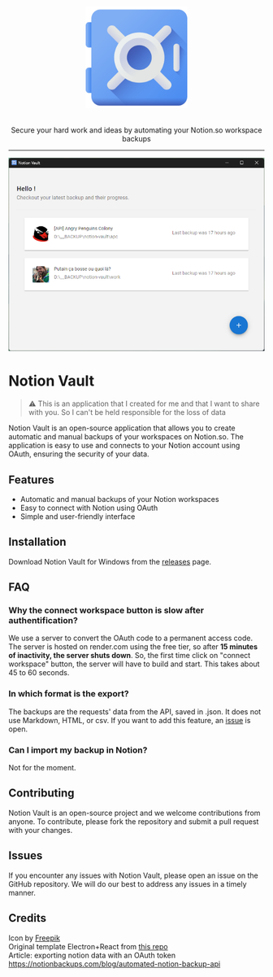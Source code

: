 <div align="center">
  
  <img src="apps/electron/assets/icon.png" width="200" />
  
</div>

<br>

<p align="center">
Secure your hard work and ideas by automating your Notion.so workspace backups
</p>

<hr>


<p align="middle" height="400">
<img src="readme_assets/app_home.png" width="600" />
</p>

# Notion Vault

> ⚠️ This is an application that I created for me and that I want to share with you. So I can't be held responsible for the loss of data

Notion Vault is an open-source application that allows you to create automatic and manual backups of your workspaces on Notion.so. The application is easy to use and connects to your Notion account using OAuth, ensuring the security of your data.

## Features

- Automatic and manual backups of your Notion workspaces
- Easy to connect with Notion using OAuth
- Simple and user-friendly interface

## Installation
Download Notion Vault for Windows from the [releases](https://github.com/Theo-Farnole/notion-vault/releases) page. 

## FAQ
### Why the connect workspace button is slow after authentification? 

We use a server to convert the OAuth code to a permanent access code. The server is hosted on render.com using the free tier, so after **15 minutes of inactivity, the server shuts down**. So, the first time click on "connect workspace" button, the server will have to build and start. This takes about 45 to 60 seconds.

### In which format is the export?

The backups are the requests' data from the API, saved in .json. It does not use Markdown, HTML, or csv. If you want to add this feature, an [issue](https://github.com/Theo-Farnole/notion-vault/issues/1) is open.

### Can I import my backup in Notion?

Not for the moment.

## Contributing
Notion Vault is an open-source project and we welcome contributions from anyone. To contribute, please fork the repository and submit a pull request with your changes.

## Issues
If you encounter any issues with Notion Vault, please open an issue on the GitHub repository. We will do our best to address any issues in a timely manner.

## Credits 
Icon by [Freepik](https://www.flaticon.com/free-icons/vault)  
Original template Electron+React from [this repo](https://github.com/yhirose/react-typescript-electron-sample-with-create-react-app-and-electron-builder)  
Article: exporting notion data with an OAuth token https://notionbackups.com/blog/automated-notion-backup-api
